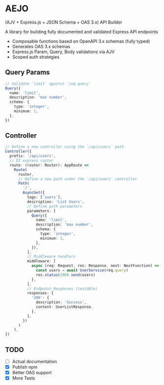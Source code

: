 # AEJO

(AJV + Express.js + JSON Schema + OAS 3.x) API Builder

A library for building fully documented and validated Express API endpoints

- Composable functions based on OpenAPI 3.x schemas (fully typed)
- Generates OAS 3.x schemas
- Express.js Param, Query, Body validations via AJV
- Scoped auth strategies

## Query Params

```typescript
// Validate `limit` against `req.query`
Query({
  name: 'limit',
  description: 'max number',
  schema: {
    type: 'integer',
    minimum: 1,
  },
})
```

## Controller

```typescript
// Define a new controller using the `/api/users` path
Controller({
  prefix: '/api/users',
  // DI express router
  route: (router: Router): AppRoute =>
    Route(
      router,
      // Define a new path under the `/api/users` controller
      Path(
        '/',
        AsyncGet({
          tags: ['users'],
          description: 'List Users',
          // Define path parameters
          parameters: [
            Query({
              name: 'limit',
              description: 'max number',
              schema: {
                type: 'integer',
                minimum: 1,
              },
            }),
          ],
          // Middleware handlers
          middleware: [
            async (req: Request, res: Response, next: NextFunction) => {
              const users = await UserService(req.query)
              res.status(200).send(users)
            },
          ],
          // Endpoint Responses (testable)
          responses: {
            '200': {
              description: 'Success',
              content: UserListResponse,
            },
          },
        })
      )
    ),
})
```

## TODO

- [ ] Actual documentation
- [x] Publish npm
- [x] Better OAS support
- [x] More Tests
